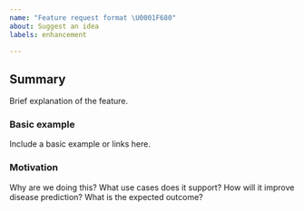 ```yaml
---
name: "Feature request format \U0001F680"
about: Suggest an idea
labels: enhancement

---
```


## Summary
Brief explanation of the feature.

### Basic example
Include a basic example or links here.

### Motivation
Why are we doing this? 
What use cases does it support? 
How will it improve disease prediction?
What is the expected outcome?

